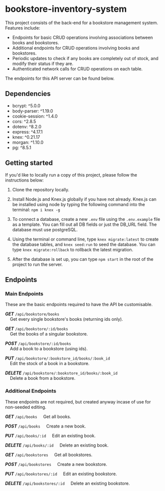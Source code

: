 # bookstore-inventory-system
This project consists of the back-end for a bookstore management system. Features include:
- Endpoints for basic CRUD operations involving associations between books and bookstores.
- Additional endpoints for CRUD operations involving books and bookstores.
- Periodic updates to check if any books are completely out of stock, and modify their status if they are.
- Authenticated network calls for CRUD operations on each table.  

The endpoints for this API server can be found below.

## Dependencies
- bcrypt: ^5.0.0
- body-parser: ^1.19.0
- cookie-session: ^1.4.0
- cors: ^2.8.5
- dotenv: ^8.2.0
- express: ^4.17.1
- knex: ^0.21.17
- morgan: ^1.10.0
- pg: ^8.5.1

## Getting started
If you'd like to locally run a copy of this project, please follow the instructions below:

  1. Clone the repository locally.  
  
  2. Install Node.js and Knex.js globally if you have not already. Knex.js can be installed using node 
  by typing the following command into the terminal: `npm i knex -g`  
  
  3. To connect a database, create a new `.env` file using the `.env.example` file as a template. You can fill out all DB fields or just the DB_URL field.
  The database must use postgreSQL.  
  
  4. Using the terminal or command line, type `knex migrate:latest` to create the database tables, and `knex seed:run` to seed the database. 
  You can type `knex migrate:rollback` to rollback the latest migration.  
  
  5. After the database is set up, you can type `npm start` in the root of the project to run the server.

## Endpoints

### Main Endpoints  
These are the basic endpoints required to have the API be customisable.

***GET*** `/api/bookstore/books`  
    Get every single bookstore's books (returning ids only).  
    
***GET*** `/api/bookstore/:id/books`  
    Get the books of a singular bookstore.  
    
***POST*** `/api/bookstore/:id/books`  
    Add a book to a bookstore (using ids).  
    
***PUT*** `/api/bookstore/:bookstore_id/books/:book_id`  
    Edit the stock of a book in a bookstore.  
    
***DELETE*** `/api/bookstore/:bookstore_id/books/:book_id`  
    Delete a book from a bookstore.  

### Additional Endpoints  
These endpoints are not required, but created anyway incase of use for non-seeded editing.

***GET*** `/api/books`
    Get all books.  
    
***POST*** `/api/books`
    Create a new book.  
    
***PUT*** `/api/books/:id`
    Edit an existing book.  
    
***DELETE*** `/api/books/:id`
    Delete an existing book.  

***GET*** `/api/bookstores`
    Get all bookstores. 
    
***POST*** `/api/bookstores`
    Create a new bookstore.  
    
***PUT*** `/api/bookstores/:id`
    Edit an existing bookstore. 
    
***DELETE*** `/api/bookstores/:id`
    Delete an existing bookstore.  
